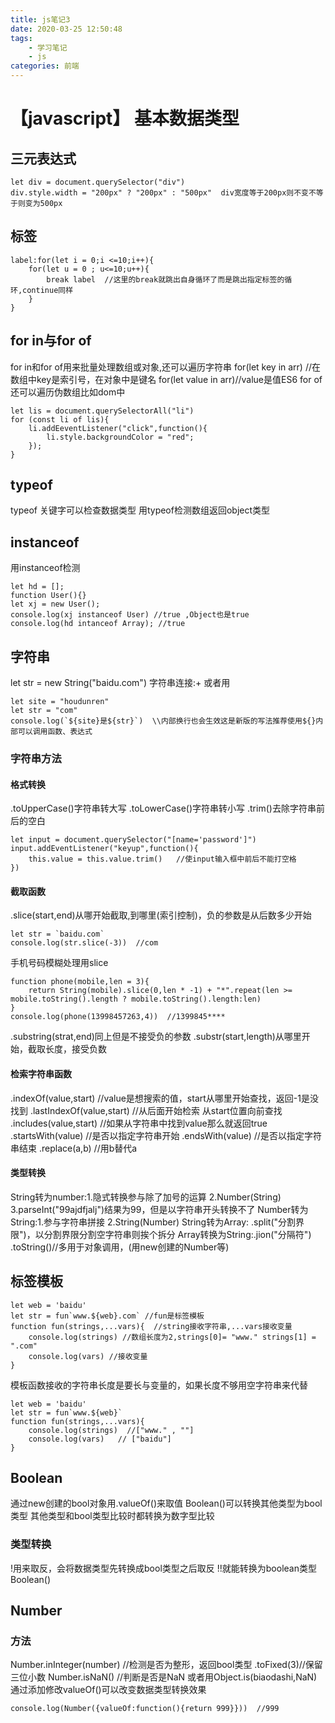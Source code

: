 ```yaml
---
title: js笔记3
date: 2020-03-25 12:50:48
tags:
    - 学习笔记
    - js
categories: 前端
---
```


# 【javascript】 基本数据类型

## 三元表达式

```(javascript)
let div = document.querySelector("div")
div.style.width = "200px" ? "200px" : "500px"  div宽度等于200px则不变不等于则变为500px
```

## 标签

```(javascript)
label:for(let i = 0;i <=10;i++){
    for(let u = 0 ; u<=10;u++){
        break label  //这里的break就跳出自身循环了而是跳出指定标签的循环,continue同样
    }
}
```

## for in与for of

for in和for of用来批量处理数组或对象,还可以遍历字符串
for(let key in arr) //在数组中key是索引号，在对象中是键名
for(let value in arr)//value是值ES6
for of 还可以遍历伪数组比如dom中

```(javascript)
let lis = document.querySelectorAll("li")
for (const li of lis){
    li.addEeventListener("click",function(){
        li.style.backgroundColor = "red";
    });
}
```

## typeof

typeof 关键字可以检查数据类型
用typeof检测数组返回object类型

## instanceof

用instanceof检测

```(javascript)
let hd = [];
function User(){}
let xj = new User();
console.log(xj instanceof User) //true ,Object也是true
console.log(hd intanceof Array); //true
```
<!-- more -->

## 字符串

let str = new String("baidu.com")
字符串连接:+
或者用

```(javascript)
let site = "houdunren"
let str = "com"
console.log(`${site}是${str}`)  \\内部换行也会生效这是新版的写法推荐使用${}内部可以调用函数、表达式
```

### 字符串方法

#### 格式转换

.toUpperCase()字符串转大写
.toLowerCase()字符串转小写
.trim()去除字符串前后的空白

```(javascript)
let input = document.querySelector("[name='password']")
input.addEventListener("keyup",function(){
    this.value = this.value.trim()   //使input输入框中前后不能打空格
})
```

#### 截取函数

.slice(start,end)从哪开始截取,到哪里(索引控制)，负的参数是从后数多少开始

```(javascript)
let str = `baidu.com`
console.log(str.slice(-3))  //com
```

手机号码模糊处理用slice

```(javascript)
function phone(mobile,len = 3){
    return String(mobile).slice(0,len * -1) + "*".repeat(len >= mobile.toString().length ? mobile.toString().length:len)
}
console.log(phone(13998457263,4))  //1399845****
```

.substring(strat,end)同上但是不接受负的参数
.substr(start,length)从哪里开始，截取长度，接受负数

#### 检索字符串函数

.indexOf(value,start)  //value是想搜索的值，start从哪里开始查找，返回-1是没找到
.lastIndexOf(value,start)  //从后面开始检索 从start位置向前查找
.includes(value,start)  //如果从字符串中找到value那么就返回true
.startsWith(value)  //是否以指定字符串开始
.endsWith(value)   //是否以指定字符串结束
.replace(a,b)   //用b替代a

#### 类型转换

String转为number:1.隐式转换参与除了加号的运算 2.Number(String) 3.parseInt("99ajdfjalj")结果为99，但是以字符串开头转换不了
Number转为String:1.参与字符串拼接 2.String(Number)
String转为Array: .split("分割界限")，以分割界限分割空字符串则挨个拆分
Array转换为String:.jion("分隔符")
.toString()//多用于对象调用，(用new创建的Number等)

## 标签模板

```(javascript)
let web = 'baidu'
let str = fun`www.${web}.com` //fun是标签模板
function fun(strings,...vars){  //string接收字符串,...vars接收变量  
    console.log(strings) //数组长度为2,strings[0]= "www." strings[1] = ".com"
    console.log(vars) //接收变量
}
```

模板函数接收的字符串长度是要长与变量的，如果长度不够用空字符串来代替

```(javascript)
let web = 'baidu'
let str = fun`www.${web}`
function fun(strings,...vars){
    console.log(strings)  //["www." , ""]
    console.log(vars)   // ["baidu"]
}
```


## Boolean

通过new创建的bool对象用.valueOf()来取值
Boolean()可以转换其他类型为bool类型
其他类型和bool类型比较时都转换为数字型比较

### 类型转换

!用来取反，会将数据类型先转换成bool类型之后取反
!!就能转换为boolean类型
Boolean()

## Number

### 方法

Number.inInteger(number) //检测是否为整形，返回bool类型
.toFixed(3)//保留三位小数
Number.isNaN()  //判断是否是NaN  或者用Object.is(biaodashi,NaN)
通过添加修改valueOf()可以改变数据类型转换效果
```
console.log(Number({valueOf:function(){return 999}}))  //999
```

